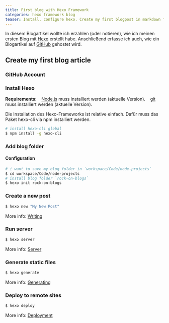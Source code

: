 ```yaml
---
title: First blog with Hexo Framework
categories: hexo framework blog
teaser: Install, configure hexo. Create my first blogpost in markdown form and host it to github
---
```


 In diesem Blogartikel wollte ich erzählen (oder notieren), wie ich meinen ersten Blog mit [Hexo](https://hexo.io) erstellt habe.
Anschließend erfasse ich auch, wie ein Blogartikel auf [GitHub](https://github.com) gehostet wird.

## Create my first blog article

### GitHub Account

### Install Hexo

**Requirements**:
&nbsp;&nbsp; [Node.js](https://nodejs.org/en/) muss installiert werden (aktuelle Version).
&nbsp;&nbsp; [git](https://git-scm.com/book/de/v1/Los-geht%E2%80%99s-Git-installieren) muss installiert werden (aktuelle Version).

Die Installation des Hexo-Frameworks ist relative einfach. Dafür muss das Paket hexo-cli via npm installiert werden.

``` bash
# install hexo-cli global
$ npm install -g hexo-cli
```

### Add blog folder

#### <i class="fa fa-gear fa-spin fa-2x" style="color: firebrick"></i> Configuration

``` bash
# i want to save my blog folder in `workspace/Code/node-projects`
$ cd workspace/Code/node-projects
# install blog folder `rock-on-blogs`
$ hexo init rock-on-blogs
```

### Create a new post

``` bash
$ hexo new "My New Post"
```

More info: [Writing](https://hexo.io/docs/writing.html)

### Run server

``` bash
$ hexo server
```

More info: [Server](https://hexo.io/docs/server.html)

### Generate static files

``` bash
$ hexo generate
```

More info: [Generating](https://hexo.io/docs/generating.html)

### Deploy to remote sites

``` bash
$ hexo deploy
```

More info: [Deployment](https://hexo.io/docs/deployment.html)
